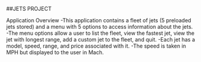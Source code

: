 ##JETS PROJECT

Application Overview
-This application contains a fleet of jets (5 preloaded jets stored) and a menu with 5 options to access information about the jets.
-The menu options allow a user to list the fleet, view the fastest jet, view the jet with longest range, add a custom jet to the fleet, and quit.
-Each jet has a model, speed, range, and price associated with it.
-The speed is taken in MPH but displayed to the user in Mach.
